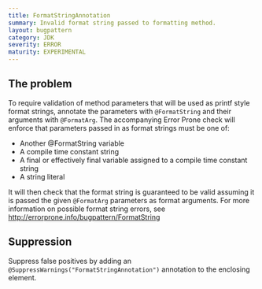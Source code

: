 ```yaml
---
title: FormatStringAnnotation
summary: Invalid format string passed to formatting method.
layout: bugpattern
category: JDK
severity: ERROR
maturity: EXPERIMENTAL
---
```


<!--
*** AUTO-GENERATED, DO NOT MODIFY ***
To make changes, edit the @BugPattern annotation or the explanation in docs/bugpattern.
-->

## The problem
To require validation of method parameters that will be used as printf style
format strings, annotate the parameters with `@FormatString` and their arguments
with `@FormatArg`. The accompanying Error Prone check will enforce that
parameters passed in as format strings must be one of:

* Another @FormatString variable
* A compile time constant string
* A final or effectively final variable assigned to a compile time constant
  string
* A string literal

It will then check that the format string is guaranteed to be valid assuming it
is passed the given `@FormatArg` parameters as format arguments. For more
information on possible format string errors, see
http://errorprone.info/bugpattern/FormatString

## Suppression
Suppress false positives by adding an `@SuppressWarnings("FormatStringAnnotation")` annotation to the enclosing element.
